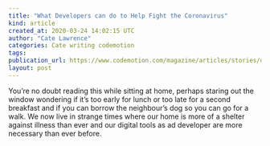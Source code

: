 ```yaml
---
title: "What Developers can do to Help Fight the Coronavirus"
kind: article
created_at: 2020-03-24 14:02:15 UTC
author: "Cate Lawrence"
categories: Cate writing codemotion
tags: 
publication_url: https://www.codemotion.com/magazine/articles/stories/developers-can-help-fight-the-coronavirus/
layout: post
---
```

You’re no doubt reading this while sitting at home, perhaps staring out the window wondering if it’s too early for lunch or too late for a second breakfast and if you can borrow the neighbour’s dog so you can go for a walk. We now live in strange times where our home is more of a shelter against illness than ever and our digital tools as ad developer are more necessary than ever before.

